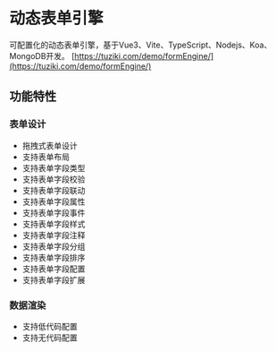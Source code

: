 # 动态表单引擎

可配置化的动态表单引擎，基于Vue3、Vite、TypeScript、Nodejs、Koa、MongoDB开发。
[https://tuziki.com/demo/formEngine/](https://tuziki.com/demo/formEngine/)


## 功能特性

### 表单设计

- 拖拽式表单设计
- 支持表单布局
- 支持表单字段类型
- 支持表单字段校验
- 支持表单字段联动
- 支持表单字段属性
- 支持表单字段事件
- 支持表单字段样式
- 支持表单字段注释
- 支持表单字段分组
- 支持表单字段排序
- 支持表单字段配置
- 支持表单字段扩展

### 数据渲染
- 支持低代码配置
- 支持无代码配置

